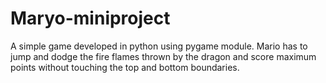 # Maryo-miniproject
A simple game developed in python using pygame module. Mario has to jump and dodge the fire flames thrown by the dragon and score maximum points without touching the top and bottom boundaries.
